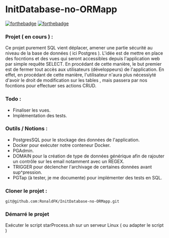 # InitDatabase-no-ORMapp
[![forthebadge](https://img.shields.io/badge/LinkedIn-0077B5?style=for-the-badge&logo=linkedin&logoColor=white)](https://www.linkedin.com/in/ronald-fonlebeck/)
[![forthebadge](https://img.shields.io/badge/PostgreSQL-316192?style=for-the-badge&logo=postgresql&logoColor=white)](#)


### Projet ( en cours ) :

Ce projet purement SQL vient déplacer, amener une partie sécurité au niveau de la base de données ( ici Postgres ).
L'idée est de mettre en place des focntions et des vues qui seront accessibles depuis l'application web par simple requête SELECT.
En procédant de cette manière, le but premier est de fermer tout accès aux utilisateurs (développeurs) de l'application.
En effet, en procédant de cette manière, l'utilisateur n'aura plus nécessiyté d'avoir le droit de modification sur les tables , mais passera par nos focntions pour effectuer ses actions CRUD.


### Todo :
 - Finaliser les vues.
 - Implémentation des tests.


### Outils / Notions :

- PostgresSQL pour le stockage des données de l'application.
- Docker pour exécuter notre conteneur Docker.
- PGAdmin.
- DOMAIN pour la création de type de données générique afin de rajouter un contrôle sur les email notamment avec un REGEX.
- TRIGGER pour déclencher l'archivage de certaines données avant sup^pression.
- PGTap (à tester, je me documente) pour implémenter des tests en SQL.


### Cloner le projet :
```
git@github.com:RonaldFK/InitDatabase-no-ORMapp.git
```

### Démarré le projet

Exécuter le script starProcess.sh sur un serveur Linux ( ou adapter le script )


